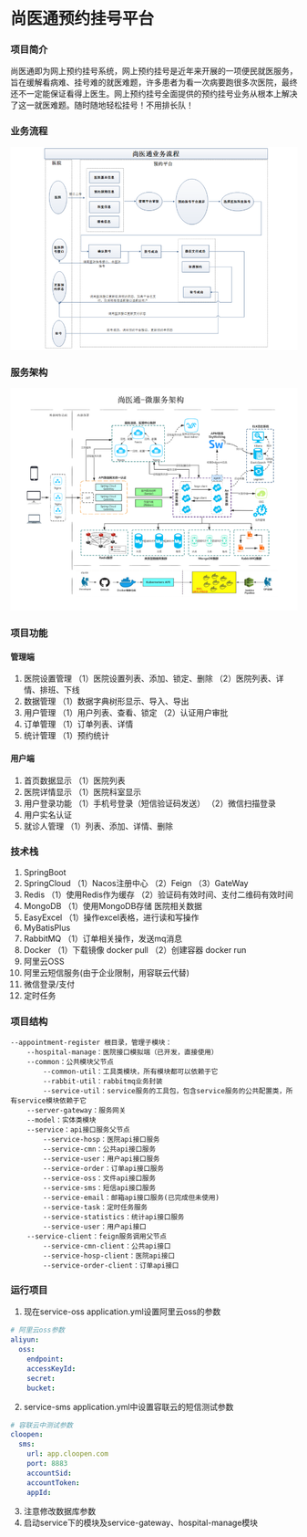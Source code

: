# 尚医通预约挂号平台

### 项目简介
尚医通即为网上预约挂号系统，网上预约挂号是近年来开展的一项便民就医服务，旨在缓解看病难、挂号难的就医难题，许多患者为看一次病要跑很多次医院，最终还不一定能保证看得上医生。网上预约挂号全面提供的预约挂号业务从根本上解决了这一就医难题。随时随地轻松挂号！不用排长队！

### 业务流程
![img_1.png](other/img_1.png)

### 服务架构
![img_1.png](other/img_2.png)

### 项目功能
#### 管理端
1. 医院设置管理
（1）医院设置列表、添加、锁定、删除
（2）医院列表、详情、排班、下线
2. 数据管理
（1）数据字典树形显示、导入、导出
3. 用户管理
（1）用户列表、查看、锁定
（2）认证用户审批
4. 订单管理
（1）订单列表、详情
5. 统计管理
（1）预约统计

#### 用户端
1. 首页数据显示
（1）医院列表
2. 医院详情显示
（1）医院科室显示
3. 用户登录功能
（1）手机号登录（短信验证码发送）
（2）微信扫描登录
4. 用户实名认证
5. 就诊人管理
（1）列表、添加、详情、删除


### 技术栈
1. SpringBoot
2. SpringCloud
（1）Nacos注册中心
（2）Feign
（3）GateWay
3. Redis
（1）使用Redis作为缓存
（2）验证码有效时间、支付二维码有效时间
4. MongoDB
（1）使用MongoDB存储 医院相关数据
5. EasyExcel
（1）操作excel表格，进行读和写操作
6. MyBatisPlus
7. RabbitMQ
（1）订单相关操作，发送mq消息
8. Docker
（1）下载镜像 docker pull
（2）创建容器 docker run
9. 阿里云OSS
10. 阿里云短信服务(由于企业限制，用容联云代替)
11. 微信登录/支付
12. 定时任务

### 项目结构
```text
--appointment-register 根目录，管理子模块：
    --hospital-manage：医院接口模拟端（已开发，直接使用）
    --common：公共模块父节点
        --common-util：工具类模块，所有模块都可以依赖于它
        --rabbit-util：rabbitmq业务封装
        --service-util：service服务的工具包，包含service服务的公共配置类，所有service模块依赖于它
    --server-gateway：服务网关
    --model：实体类模块
    --service：api接口服务父节点
        --service-hosp：医院api接口服务
        --service-cmn：公共api接口服务
        --service-user：用户api接口服务
        --service-order：订单api接口服务
        --service-oss：文件api接口服务
        --service-sms：短信api接口服务
        --service-email：邮箱api接口服务(已完成但未使用)
        --service-task：定时任务服务
        --service-statistics：统计api接口服务
        --service-user：用户api接口
    --service-client：feign服务调用父节点
        --service-cmn-client：公共api接口
        --service-hosp-client：医院api接口
        --service-order-client：订单api接口
```

### 运行项目
1. 现在service-oss application.yml设置阿里云oss的参数
```yaml
# 阿里云oss参数
aliyun:
  oss:
    endpoint: 
    accessKeyId: 
    secret:
    bucket: 
```
2. service-sms application.yml中设置容联云的短信测试参数
```yaml
# 容联云中测试参数
cloopen:
  sms:
    url: app.cloopen.com
    port: 8883
    accountSid: 
    accountToken: 
    appId:
```
3. 注意修改数据库参数
4. 启动service下的模块及service-gateway、hospital-manage模块

